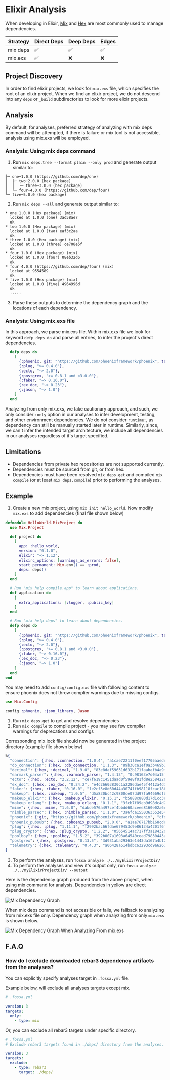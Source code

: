 # Elixir Analysis

When developing in Elixir, [Mix](https://hexdocs.pm/mix/Mix.html) and [Hex](https://hex.pm/) are most commonly used to manage dependencies. 

| Strategy | Direct Deps        | Deep Deps          | Edges              |
| -------- | ------------------ | ------------------ | ------------------ |
| mix deps | :white_check_mark: | :white_check_mark: | :white_check_mark: |
| mix.exs  | :white_check_mark: | :x:                | :x:                |

## Project Discovery

In order to find elixir projects, we look for `mix.exs` file, which specifies the root of an elixir project. When we find an elixir project, we do not descend into any `deps` or `_build` subdirectories to look for more elixir projects.

## Analysis

By default, for analyses, preferred strategy of analyzing with mix deps command will be attempted, if there is failure or mix tool is not accessible, analysis using mix.exs will be employed.

### Analysis: Using mix deps command

1. Run `mix deps.tree --format plain --only prod` and generate output similar to:
```
├─ one─1.0.0 (https://github.com/dep/one)
│  ├─ two─2.0.0 (hex package)
│  │  └─ three─3.0.0 (hex package)
│  └─ four─4.0.0 (https://github.com/dep/four)
└─ five─5.0.0 (hex package)
```
2. Run `mix deps --all` and generate output similar to:
```
* one 1.0.0 (Hex package) (mix)
  locked at 1.0.0 (one) 3ad58ae7
  ok
* two 1.0.0 (Hex package) (mix)
  locked at 1.0.0 (two) eaf3c2aa
  ok
* three 1.0.0 (Hex package) (mix)
  locked at 1.0.0 (three) ce708e5f
  ok
* four 1.0.0 (Hex package) (mix)
  locked at 1.0.0 (four) 08eb32d6
  ok
* four 4.0.0 (https://github.com/dep/four) (mix)
  locked at 9554589
  ok
* five 1.0.0 (Hex package) (mix)
  locked at 1.0.0 (five) 4964996d
  ok
  .....
```
3. Parse these outputs to determine the dependency graph and the locations of each dependency. 

### Analysis: Using mix.exs file

In this approach, we parse mix.exs file. Within mix.exs file we look for keyword `defp deps do` and parse all entries, to infer the project's direct dependencies. 

```elixir
  defp deps do
    [
      {:phoenix, git: "https://github.com/phoenixframework/phoenix", tag: "v1.5.1"},
      {:plug, ">= 0.4.0"},
      {:ecto, "~> 2.0"},
      {:postgrex, ">= 0.8.1 and <3.0.0"},
      {:faker, "~> 0.16.0"},
      {:ex_doc, "~> 0.23"},
      {:jason, "~> 1.0"}
    ]
  end
```

Analyzing from only mix.exs, we take cautionary approach, and such, we only consider `:only` option in our analyses to infer development, testing, and other environment dependencies. We do not consider `runtime:`, as dependency can still be manually started later in runtime. Similarly, since, we can't infer the intended target architecture, we include all dependencies in our analyses regardless of it's target specified. 

## Limitations

* Dependencies from private hex repositories are not supported currently.
* Dependencies must be sourced from git, or from hex.
* Dependencies must have been resolved `mix deps.get` and compiled `mix compile` (or at least `mix deps.compile`) prior to performing the analyses.

## Example 

1. Create a new mix project, using `mix init hello_world`. Now modify `mix.exs` to add dependencies (final file shown below) 

```elixir
defmodule HelloWorld.MixProject do
  use Mix.Project

  def project do
    [
      app: :hello_world,
      version: "0.1.0",
      elixir: "~> 1.12",
      elixirc_options: [warnings_as_errors: false],
      start_permanent: Mix.env() == :prod,
      deps: deps()
    ]
  end

  # Run "mix help compile.app" to learn about applications.
  def application do
    [
      extra_applications: [:logger, :public_key]
    ]
  end

  # Run "mix help deps" to learn about dependencies.
  defp deps do
    [
      {:phoenix, git: "https://github.com/phoenixframework/phoenix", tag: "v1.5.1"},
      {:plug, ">= 0.4.0"},
      {:ecto, "~> 2.0"},
      {:postgrex, ">= 0.8.1 and <3.0.0"},
      {:faker, "~> 0.16.0"},
      {:ex_doc, "~> 0.23"},
      {:jason, "~> 1.0"}
    ]
  end
end
```

You may need to add `config/config.exs` file with following content to ensure phoenix does not throw complier warnings due to missing configs.

```elixir
use Mix.Config

config :phoenix, :json_library, Jason
```

1. Run `mix deps.get` to get and resolve dependencies 
2. Run `mix compile` to compile project - you may see few compiler warnings for deprecations and configs

Corresponding mix.lock file should now be generated in the project directory (example file shown below)
```elixir
%{
  "connection": {:hex, :connection, "1.0.4", "a1cae72211f0eef17705aaededacac3eb30e6625b04a6117c1b2db6ace7d5976", [:mix], [], "hexpm", "4a0850c9be22a43af9920a71ab17c051f5f7d45c209e40269a1938832510e4d9"},
  "db_connection": {:hex, :db_connection, "1.1.3", "89b30ca1ef0a3b469b1c779579590688561d586694a3ce8792985d4d7e575a61", [:mix], [{:connection, "~> 1.0.2", [hex: :connection, repo: "hexpm", optional: false]}, {:poolboy, "~> 1.5", [hex: :poolboy, repo: "hexpm", optional: true]}, {:sbroker, "~> 1.0", [hex: :sbroker, repo: "hexpm", optional: true]}], "hexpm", "5f0a16a58312a610d5eb0b07506280c65f5137868ad479045f2a2dc4ced80550"},
  "decimal": {:hex, :decimal, "1.9.0", "83e8daf59631d632b171faabafb4a9f4242c514b0a06ba3df493951c08f64d07", [:mix], [], "hexpm", "b1f2343568eed6928f3e751cf2dffde95bfaa19dd95d09e8a9ea92ccfd6f7d85"},
  "earmark_parser": {:hex, :earmark_parser, "1.4.13", "0c98163e7d04a15feb62000e1a891489feb29f3d10cb57d4f845c405852bbef8", [:mix], [], "hexpm", "d602c26af3a0af43d2f2645613f65841657ad6efc9f0e361c3b6c06b578214ba"},
  "ecto": {:hex, :ecto, "2.2.12", "ce7f619c1451daad0f59e8f01fd8e2584226171dc273e3346444446a13d93943", [:mix], [{:db_connection, "~> 1.1", [hex: :db_connection, repo: "hexpm", optional: true]}, {:decimal, "~> 1.2", [hex: :decimal, repo: "hexpm", optional: false]}, {:mariaex, "~> 0.8.0", [hex: :mariaex, repo: "hexpm", optional: true]}, {:poison, "~> 2.2 or ~> 3.0", [hex: :poison, repo: "hexpm", optional: true]}, {:poolboy, "~> 1.5", [hex: :poolboy, repo: "hexpm", optional: false]}, {:postgrex, "~> 0.13.0", [hex: :postgrex, repo: "hexpm", optional: true]}, {:sbroker, "~> 1.0", [hex: :sbroker, repo: "hexpm", optional: true]}], "hexpm", "d5d01f3ec33e3853ac8ca80dcaf9b154a348b9eaa70009d2b9ad25c45262fdea"},
  "ex_doc": {:hex, :ex_doc, "0.24.2", "e4c26603830c1a2286dae45f4412a4d1980e1e89dc779fcd0181ed1d5a05c8d9", [:mix], [{:earmark_parser, "~> 1.4.0", [hex: :earmark_parser, repo: "hexpm", optional: false]}, {:makeup_elixir, "~> 0.14", [hex: :makeup_elixir, repo: "hexpm", optional: false]}, {:makeup_erlang, "~> 0.1", [hex: :makeup_erlang, repo: "hexpm", optional: false]}], "hexpm", "e134e1d9e821b8d9e4244687fb2ace58d479b67b282de5158333b0d57c6fb7da"},
  "faker": {:hex, :faker, "0.16.0", "1e2cf3e8d60d44a30741fb98118fcac18b2020379c7e00d18f1a005841b2f647", [:mix], [], "hexpm", "fbcb9bf1299dff3c9dd7e50f41802bbc472ffbb84e7656394c8aa913ec315141"},
  "makeup": {:hex, :makeup, "1.0.5", "d5a830bc42c9800ce07dd97fa94669dfb93d3bf5fcf6ea7a0c67b2e0e4a7f26c", [:mix], [{:nimble_parsec, "~> 0.5 or ~> 1.0", [hex: :nimble_parsec, repo: "hexpm", optional: false]}], "hexpm", "cfa158c02d3f5c0c665d0af11512fed3fba0144cf1aadee0f2ce17747fba2ca9"},
  "makeup_elixir": {:hex, :makeup_elixir, "0.15.1", "b5888c880d17d1cc3e598f05cdb5b5a91b7b17ac4eaf5f297cb697663a1094dd", [:mix], [{:makeup, "~> 1.0", [hex: :makeup, repo: "hexpm", optional: false]}, {:nimble_parsec, "~> 1.1", [hex: :nimble_parsec, repo: "hexpm", optional: false]}], "hexpm", "db68c173234b07ab2a07f645a5acdc117b9f99d69ebf521821d89690ae6c6ec8"},
  "makeup_erlang": {:hex, :makeup_erlang, "0.1.1", "3fcb7f09eb9d98dc4d208f49cc955a34218fc41ff6b84df7c75b3e6e533cc65f", [:mix], [{:makeup, "~> 1.0", [hex: :makeup, repo: "hexpm", optional: false]}], "hexpm", "174d0809e98a4ef0b3309256cbf97101c6ec01c4ab0b23e926a9e17df2077cbb"},
  "mime": {:hex, :mime, "1.6.0", "dabde576a497cef4bbdd60aceee8160e02a6c89250d6c0b29e56c0dfb00db3d2", [:mix], [], "hexpm", "31a1a8613f8321143dde1dafc36006a17d28d02bdfecb9e95a880fa7aabd19a7"},
  "nimble_parsec": {:hex, :nimble_parsec, "1.1.0", "3a6fca1550363552e54c216debb6a9e95bd8d32348938e13de5eda962c0d7f89", [:mix], [], "hexpm", "08eb32d66b706e913ff748f11694b17981c0b04a33ef470e33e11b3d3ac8f54b"},
  "phoenix": {:git, "https://github.com/phoenixframework/phoenix", "cfd5a6e91b0d60c5dc84ad5874506444f5d65251", [tag: "v1.5.8"]},
  "phoenix_pubsub": {:hex, :phoenix_pubsub, "2.0.0", "a1ae76717bb168cdeb10ec9d92d1480fec99e3080f011402c0a2d68d47395ffb", [:mix], [], "hexpm", "c52d948c4f261577b9c6fa804be91884b381a7f8f18450c5045975435350f771"},
  "plug": {:hex, :plug, "1.11.1", "f2992bac66fdae679453c9e86134a4201f6f43a687d8ff1cd1b2862d53c80259", [:mix], [{:mime, "~> 1.0", [hex: :mime, repo: "hexpm", optional: false]}, {:plug_crypto, "~> 1.1.1 or ~> 1.2", [hex: :plug_crypto, repo: "hexpm", optional: false]}, {:telemetry, "~> 0.4", [hex: :telemetry, repo: "hexpm", optional: false]}], "hexpm", "23524e4fefbb587c11f0833b3910bfb414bf2e2534d61928e920f54e3a1b881f"},
  "plug_crypto": {:hex, :plug_crypto, "1.2.2", "05654514ac717ff3a1843204b424477d9e60c143406aa94daf2274fdd280794d", [:mix], [], "hexpm", "87631c7ad914a5a445f0a3809f99b079113ae4ed4b867348dd9eec288cecb6db"},
  "poolboy": {:hex, :poolboy, "1.5.2", "392b007a1693a64540cead79830443abf5762f5d30cf50bc95cb2c1aaafa006b", [:rebar3], [], "hexpm", "dad79704ce5440f3d5a3681c8590b9dc25d1a561e8f5a9c995281012860901e3"},
  "postgrex": {:hex, :postgrex, "0.13.5", "3d931aba29363e1443da167a4b12f06dcd171103c424de15e5f3fc2ba3e6d9c5", [:mix], [{:connection, "~> 1.0", [hex: :connection, repo: "hexpm", optional: false]}, {:db_connection, "~> 1.1", [hex: :db_connection, repo: "hexpm", optional: false]}, {:decimal, "~> 1.0", [hex: :decimal, repo: "hexpm", optional: false]}], "hexpm", "a19b61193379cdee04b5b2361bf93d1eb170cd2eec0b18042617b07e1e15fbfb"},
  "telemetry": {:hex, :telemetry, "0.4.3", "a06428a514bdbc63293cd9a6263aad00ddeb66f608163bdec7c8995784080818", [:rebar3], [], "hexpm", "eb72b8365ffda5bed68a620d1da88525e326cb82a75ee61354fc24b844768041"},
}
```

3. To perform the analyses, run `fossa analyze ./../myElixirProjectDir/` 
4. To perform the analyses and view it's output only, run `fossa analyze ./../myElixirProjectDir/ --output` 

Here is the dependency graph produced from the above project, when using mix command for analysis. Dependencies in yellow are direct dependencies. 

![Mix Dependency Graph](mix-resolved-graph.svg)

When mix deps command is not accessible or fails, we fallback to analyzing from mix.exs file only. Dependency graph when analyzing from only `mix.exs` is shown below. 

![Mix Dependency Graph When Analyzing From mix.exs](mix-resolved-graph-with-mixexs.svg)


## F.A.Q

### How do I exclude downloaded rebar3 dependency artifacts from the analyses?

You can explicitly specify analyses target in `.fossa.yml` file. 

Example below, will exclude all analyses targets except mix. 

```yaml
# .fossa.yml 

version: 3
targets:
  only:
    - type: mix
```

Or, you can exclude all rebar3 targets under specific directory.

```yaml
# .fossa.yml 
# Exclude rebar3 targets found in ./deps/ directory from the analyses. 

version: 3
targets:
  exclude:
    - type: rebar3
      target: ./deps/
```